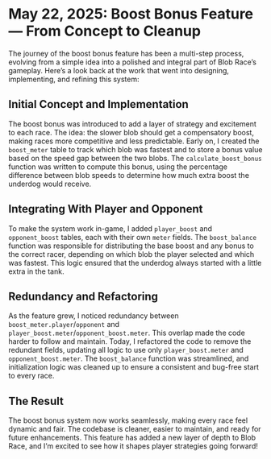 # May 22, 2025: Boost Bonus Feature — From Concept to Cleanup

The journey of the boost bonus feature has been a multi-step process, evolving from a simple idea into a polished and integral part of Blob Race’s gameplay. Here’s a look back at the work that went into designing, implementing, and refining this system:

## Initial Concept and Implementation
The boost bonus was introduced to add a layer of strategy and excitement to each race. The idea: the slower blob should get a compensatory boost, making races more competitive and less predictable. Early on, I created the `boost_meter` table to track which blob was fastest and to store a bonus value based on the speed gap between the two blobs. The `calculate_boost_bonus` function was written to compute this bonus, using the percentage difference between blob speeds to determine how much extra boost the underdog would receive.

## Integrating With Player and Opponent
To make the system work in-game, I added `player_boost` and `opponent_boost` tables, each with their own `meter` fields. The `boost_balance` function was responsible for distributing the base boost and any bonus to the correct racer, depending on which blob the player selected and which was fastest. This logic ensured that the underdog always started with a little extra in the tank.

## Redundancy and Refactoring
As the feature grew, I noticed redundancy between `boost_meter.player`/`opponent` and `player_boost.meter`/`opponent_boost.meter`. This overlap made the code harder to follow and maintain. Today, I refactored the code to remove the redundant fields, updating all logic to use only `player_boost.meter` and `opponent_boost.meter`. The `boost_balance` function was streamlined, and initialization logic was cleaned up to ensure a consistent and bug-free start to every race.

## The Result
The boost bonus system now works seamlessly, making every race feel dynamic and fair. The codebase is cleaner, easier to maintain, and ready for future enhancements. This feature has added a new layer of depth to Blob Race, and I’m excited to see how it shapes player strategies going forward!
